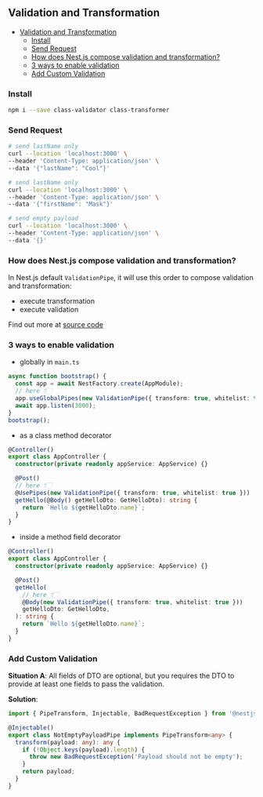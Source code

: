 ## Validation and Transformation

- [Validation and Transformation](#validation-and-transformation)
  - [Install](#install)
  - [Send Request](#send-request)
  - [How does Nest.js compose validation and transformation?](#how-does-nestjs-compose-validation-and-transformation)
  - [3 ways to enable validation](#3-ways-to-enable-validation)
  - [Add Custom Validation](#add-custom-validation)


### Install
```sh
npm i --save class-validator class-transformer
```

### Send Request
```sh
# send lastName only
curl --location 'localhost:3000' \
--header 'Content-Type: application/json' \
--data '{"lastName": "Cool"}'

# send lastName only
curl --location 'localhost:3000' \
--header 'Content-Type: application/json' \
--data '{"firstName": "Mask"}'

# send empty payload
curl --location 'localhost:3000' \
--header 'Content-Type: application/json' \
--data '{}'
```

### How does Nest.js compose validation and transformation?
In Nest.js default `ValidationPipe`, it will use this order to compose validation and transformation:
- execute transformation
- execute validation
  

Find out more at [source code](https://github.com/nestjs/nest/blob/master/packages/common/pipes/validation.pipe.ts)

### 3 ways to enable validation

- globally in `main.ts`
```typescript
async function bootstrap() {
  const app = await NestFactory.create(AppModule);
  // here 👇🏻
  app.useGlobalPipes(new ValidationPipe({ transform: true, whitelist: true }));
  await app.listen(3000);
}
bootstrap();
```
- as a class method decorator
```typescript
@Controller()
export class AppController {
  constructor(private readonly appService: AppService) {}

  @Post()
  // here 👇🏻
  @UsePipes(new ValidationPipe({ transform: true, whitelist: true }))
  getHello(@Body() getHelloDto: GetHelloDto): string {
    return `Hello ${getHelloDto.name}`;
  }
}
```
- inside a method field decorator
```typescript
@Controller()
export class AppController {
  constructor(private readonly appService: AppService) {}

  @Post()
  getHello(
    // here 👇🏻
    @Body(new ValidationPipe({ transform: true, whitelist: true }))
    getHelloDto: GetHelloDto,
  ): string {
    return `Hello ${getHelloDto.name}`;
  }
}
```

### Add Custom Validation

**Situation A**: All fields of DTO are optional, but you requires the DTO to provide at least one fields to pass the validation.

**Solution**:
```typescript
import { PipeTransform, Injectable, BadRequestException } from '@nestjs/common';

@Injectable()
export class NotEmptyPayloadPipe implements PipeTransform<any> {
  transform(payload: any): any {
    if (!Object.keys(payload).length) {
      throw new BadRequestException('Payload should not be empty');
    }
    return payload;
  }
}
```